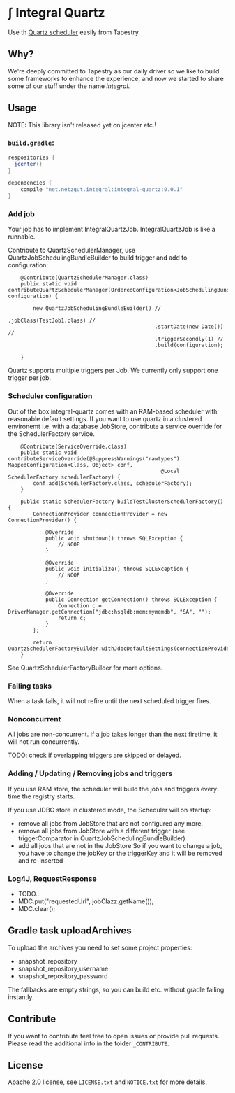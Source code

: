 # ∫ Integral Quartz

Use th [Quartz scheduler](http://www.quartz-scheduler.org/) easily from Tapestry.

## Why?

We're deeply committed to Tapestry as our daily driver so we like to build some
frameworks to enhance the experience, and now we started to share some of our
stuff under the name _integral_.

## Usage

NOTE: This library isn't released yet on jcenter etc.!

### `build.gradle`:
```groovy
respositories {
  jcenter()
}

dependencies {
    compile "net.netzgut.integral:integral-quartz:0.0.1"
}
```

### Add job

Your job has to implement IntegralQuartzJob. IntegralQuartzJob is like a runnable.

Contribute to QuartzSchedulerManager, use QuartzJobSchedulingBundleBuilder to build trigger and add to configuration:

```
    @Contribute(QuartzSchedulerManager.class)
    public static void contributeQuartzSchedulerManager(OrderedConfiguration<JobSchedulingBundle> configuration) {

        new QuartzJobSchedulingBundleBuilder() //
                                               .jobClass(TestJob1.class) //
                                               .startDate(new Date()) //
                                               .triggerSecondly(1) //
                                               .build(configuration);

    }
```

Quartz supports multiple triggers per Job. We currently only support one trigger per job.

### Scheduler configuration

Out of the box integral-quartz comes with an RAM-based scheduler with reasonable default settings. If you want to use
quartz in a clustered environemt i.e. with a database JobStore, contribute a service override for the SchedulerFactory
service.

```
    @Contribute(ServiceOverride.class)
    public static void contributeServiceOverride(@SuppressWarnings("rawtypes") MappedConfiguration<Class, Object> conf,
                                                 @Local SchedulerFactory schedulerFactory) {
        conf.add(SchedulerFactory.class, schedulerFactory);
    }

    public static SchedulerFactory buildTestClusterSchedulerFactory() {
        ConnectionProvider connectionProvider = new ConnectionProvider() {

            @Override
            public void shutdown() throws SQLException {
                // NOOP
            }

            @Override
            public void initialize() throws SQLException {
                // NOOP
            }

            @Override
            public Connection getConnection() throws SQLException {
                Connection c = DriverManager.getConnection("jdbc:hsqldb:mem:mymemdb", "SA", "");
                return c;
            }
        };

        return QuartzSchedulerFactoryBuilder.withJdbcDefaultSettings(connectionProvider).build();
    }
```

See QuartzSchedulerFactoryBuilder for more options.

### Failing tasks

When a task fails, it will not refire until the next scheduled trigger fires.

### Nonconcurrent

All jobs are non-concurrent. If a job takes longer than the next firetime, it will not run concurrently.

TODO: check if overlapping triggers are skipped or delayed. 

### Adding / Updating / Removing jobs and triggers

If you use RAM store, the scheduler will build the jobs and triggers every time the registry starts.

If you use JDBC store in clustered mode, the Scheduler will on startup:
 - remove all jobs from JobStore that are not configured any more.
 - remove all jobs from JobStore with a different trigger (see triggerComparator in QuartzJobSchedulingBundleBuilder)
 - add all jobs that are not in the JobStore
So if you want to change a job, you have to change the jobKey or the triggerKey and it will be removed and re-inserted

### Log4J, RequestResponse

 - TODO...
 - MDC.put("requestedUrl", jobClazz.getName());
 - MDC.clear();

## Gradle task uploadArchives

To upload the archives you need to set some project properties:

- snapshot_repository
- snapshot_repository_username
- snapshot_repository_password

The fallbacks are empty strings, so you can build etc. without gradle failing instantly.


## Contribute

If you want to contribute feel free to open issues or provide pull requests. Please read the additional info in the folder `_CONTRIBUTE`.


## License

Apache 2.0 license, see `LICENSE.txt` and `NOTICE.txt` for more details.
